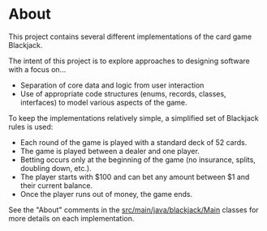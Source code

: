 # About

This project contains several different implementations of the card game Blackjack.

The intent of this project is to explore approaches to designing software with a focus on...

- Separation of core data and logic from user interaction
- Use of appropriate code structures (enums, records, classes, interfaces) to model various aspects of the game.

To keep the implementations relatively simple, a simplified set of Blackjack rules is used:
- Each round of the game is played with a standard deck of 52 cards.
- The game is played between a dealer and one player.
- Betting occurs only at the beginning of the game (no insurance, splits, doubling down, etc.).
- The player starts with $100 and can bet any amount between $1 and their current balance.
- Once the player runs out of money, the game ends.

See the "About" comments in the [src/main/java/blackjack/Main](src/main/java/blackjack) classes for more details on each implementation.